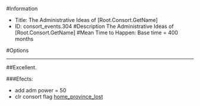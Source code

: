 #Information
 - Title: The Administrative Ideas of [Root.Consort.GetName]
 - ID: consort_events.304
#Description
The Administrative Ideas of [Root.Consort.GetName]
#Mean Time to Happen:
Base time = 400 months

#Options

___
##Excellent.

###Efects:<ul><li>add adm power = 50</li><li>clr consort flag [home_province_lost](../flags/home_province_lost.md)</li></ul>

